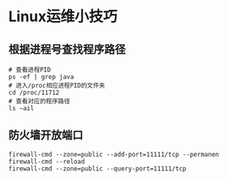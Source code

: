# Linux运维小技巧

## 根据进程号查找程序路径

```shell
# 查看进程PID
ps -ef | grep java
# 进入/proc相应进程PID的文件夹
cd /proc/11712
# 查看对应的程序路径
ls –ail
```

## 防火墙开放端口

```shell
firewall-cmd --zone=public --add-port=11111/tcp --permanen
firewall-cmd --reload
firewall-cmd --zone=public --query-port=11111/tcp
```
